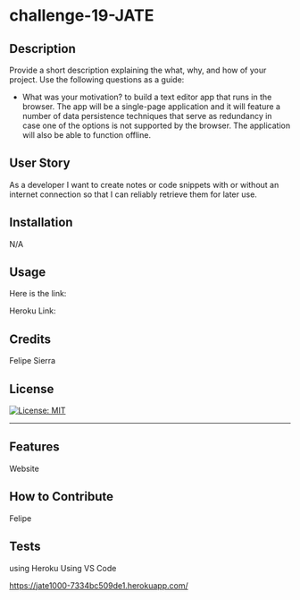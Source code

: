 # challenge-19-JATE

## Description

Provide a short description explaining the what, why, and how of your project. Use the following questions as a guide:

- What was your motivation? to build a text editor app that runs in the browser. The app will be a single-page application and it will feature a number of data persistence techniques that serve as redundancy in case one of the options is not supported by the browser. The application will also be able to function offline.

## User Story

As a developer
I want to create notes or code snippets with or without an internet connection
so that I can reliably retrieve them for later use.

## Installation

N/A

## Usage

Here is the link: 

Heroku Link:

## Credits

Felipe Sierra

## License

[![License: MIT](https://img.shields.io/badge/License-MIT-yellow.svg)](https://opensource.org/licenses/MIT)

---



## Features


Website

## How to Contribute

Felipe

## Tests
using Heroku
Using VS Code

https://jate1000-7334bc509de1.herokuapp.com/